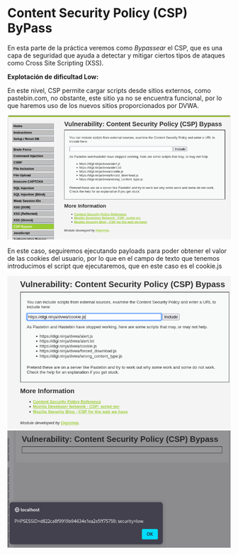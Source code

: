 # Content Security Policy (CSP) ByPass

En esta parte de la práctica veremos como *Bypassear* el CSP, que es una capa de seguridad que ayuda a detectar y mitigar ciertos tipos de ataques como Cross Site Scripting (XSS).

**Explotación de dificultad Low:**

En este nivel, CSP permite cargar scripts desde sitios externos, como pastebin.com, no obstante, este sitio ya no se encuentra funcional, por lo que haremos uso de los nuevos sitios proporcionados por DVWA.

![0](./Assets/Content%20Security%20Policy%20(CSP)%20Bypass/0.png)

En este caso, seguiremos ejecutando payloads para poder obtener el valor de las cookies del usuario, por lo que en el campo de texto que tenemos introducimos el script que ejecutaremos, que en este caso es el cookie.js

![L1](./Assets/Content%20Security%20Policy%20(CSP)%20Bypass/LOW%20-%201.png)
![L2](./Assets/Content%20Security%20Policy%20(CSP)%20Bypass/LOW%20-%202.png)
